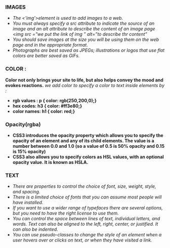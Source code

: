 ### IMAGES
- *The <'img'>element is used to add images to a web.*
- *You must always specify a src attribute to indicate the source of an image and an alt attribute to describe the content of an image page <img src =”we put the link of img ” alt=”to describe thr content”*
- *You should save images at the size you will be using them on the web page and in the appropriate format.*
- *Photographs are best saved as JPEGs; illustrations or logos that use flat colors are better saved as GIFs.*

### COLOR :
**Color not only brings your site to life, but also helps convey the mood and evokes reactions.**
*we add color to specify a color to text inside elements by :*
- **rgb values : p { color: rgb(250,200,0);}**
- **hex codes:  h3 { color: #ff3e80;}**
- **color names: h1 { color: red;}**

### Opacity(rgba)

- **CSS3 introduces the opacity property which allows you to specify the opacity of an element and any of its child elements. The value is a number between 0.0 and 1.0 (so a value of 0.5 is 50% opacity and 0.15 is 15% opacity)**
- **CSS3 also allows you to specify colors as HSL values, with an optional opacity value. It is known as HSLA.**


### TEXT
- *There are properties to control the choice of font, size, weight, style, and spacing.* 
- *There is a limited choice of fonts that you can assume most people will have installed.*
- *If you want to use a wider range of typefaces there are several options, but you need to have the right license to use them.* 
- *You can control the space between lines of text, individual letters, and words. Text can also be aligned to the left, right, center, or justified. It can also be indented.* 
- *You can use pseudo-classes to change the style of an element when a user hovers over or clicks on text, or when they have visited a link.*
